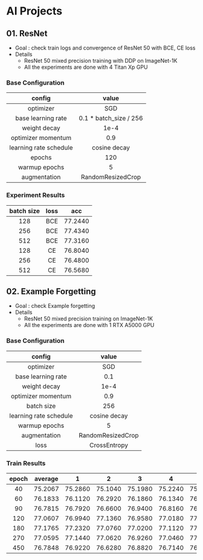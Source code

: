 # AI Projects

## 01. ResNet
- Goal : check train logs and convergence of ResNet 50 with BCE, CE loss
- Details
  - ResNet 50 mixed precision training with DDP on ImageNet-1K
  - All the experiments are done with 4 Titan Xp GPU

### Base Configuration
|config|value|
|:-:|:-:|
|optimizer|SGD|
|base learning rate|0.1 * batch_size / 256|
|weight decay|1e-4|
|optimizer momentum|0.9|
|learning rate schedule|cosine decay|
|epochs|120|
|warmup epochs|5|
|augmentation|RandomResizedCrop|

### Experiment Results
|batch size|loss|acc|
|:-:|:-:|:-:|
|128|BCE|77.2440|
|256|BCE|77.4340|
|512|BCE|77.3160|
|128|CE|76.8040|
|256|CE|76.4800|
|512|CE|76.5680|


## 02. Example Forgetting
- Goal : check Example forgetting 
- Details
  - ResNet 50 mixed precision training on ImageNet-1K
  - All the experiments are done with 1 RTX A5000 GPU

### Base Configuration
|config|value|
|:-:|:-:|
|optimizer|SGD|
|base learning rate|0.1|
|weight decay|1e-4|
|optimizer momentum|0.9|
|batch size|256|
|learning rate schedule|cosine decay|
|warmup epochs|5|
|augmentation|RandomResizedCrop|
|loss|CrossEntropy|

### Train Results
|epoch|average|1|2|3|4|5|6|7|8|
|:-:|:-:|:-:|:-:|:-:|:-:|:-:|:-:|:-:|:-:|
| 40|75.2067|75.2860|75.1040|75.1980|75.2240|75.2220|75.2360|75.1360|75.2480|
| 60|76.1833|76.1120|76.2920|76.1860|76.1340|76.1340|76.1880|76.2720|76.1480|
| 90|76.7815|76.7920|76.6600|76.9400|76.8160|76.6480|76.8200|76.7980|76.7780|
|120|77.0607|76.9940|77.1360|76.9580|77.0180|77.0720|77.0460|77.0500|77.2120|
|180|77.1765|77.2320|77.0760|77.0200|77.1120|77.1860|77.1960|77.3560|77.2340|
|270|77.0595|77.1440|77.0620|76.9260|77.0460|77.1980|77.1040|77.0180|76.9780|
|450|76.7848|76.9220|76.6280|76.8820|76.7140|76.8800|76.7600|76.8520|76.6400|